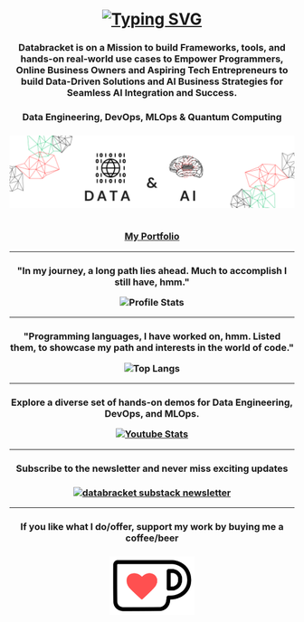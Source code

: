 <h1 align="center"><a href="https://git.io/typing-svg"><img src="https://readme-typing-svg.demolab.com?font=Fira+Code&pause=1000&color=99F737&width=435&lines=Hi%F0%9F%91%8B%2C+Welcome+to+Databracket" alt="Typing SVG" /></a></h1>

<h3 align="center">Databracket is on a Mission to build Frameworks, tools, and hands-on real-world use cases to Empower Programmers, 
  Online Business Owners and Aspiring Tech Entrepreneurs to build Data-Driven Solutions and AI Business Strategies for Seamless AI Integration and Success.</h3> 
<h3 align="center">Data Engineering, DevOps, MLOps & Quantum Computing</h3>

<h3 align="center"><img src="databracket_logo.png" alt="databracket.ai portfolio logo"/><br /><br /><p><a href="https://jayachandra27.github.io/databracket.ai/" target="_blank">My Portfolio</a></p></h3>

--------------------------------------------------------------------------------------------------------------------------------------------------------------
<h3 align="center"><p>"In my journey, a long path lies ahead. Much to accomplish I still have, hmm."</p><img src="https://github-readme-stats.vercel.app/api?username=databracket9" alt="Profile Stats" /></h3>

--------------------------------------------------------------------------------------------------------------------------------------------------------------
<h3 align="center"><p>"Programming languages, I have worked on, hmm. Listed them, to showcase my path and interests in the world of code."<p/><img src="https://github-readme-stats.vercel.app/api/top-langs/?username=databracket9" alt="Top Langs" /></h3>

--------------------------------------------------------------------------------------------------------------------------------------------------------------
<h3 align="center"><p>Explore a diverse set of hands-on demos for Data Engineering, DevOps, and MLOps.</p><a href="https://www.youtube.com/channel/UC1otT3oYubDHeGsjix9LVCA" target="_blank"><img src="https://youtube-stats-card.vercel.app/api?channelid=UC1otT3oYubDHeGsjix9LVCA" alt="Youtube Stats" /></a></h3>

--------------------------------------------------------------------------------------------------------------------------------------------------------------
<h3 align="center"><p>Subscribe to the newsletter and never miss exciting updates</p></h3>
<h3 align="center"> <a href="https://databracket.substack.com/" target="_blank"><img src="https://substack.com/img/substack.png" alt="databracket substack newsletter" width="200" height="200"/></a></h3>

--------------------------------------------------------------------------------------------------------------------------------------------------------------
<h3 align="center"><p> If you like what I do/offer, support my work by buying me a coffee/beer</p></h3>
<h3 align="center"><a href="https://ko-fi.com/databracket" target="_blank"><img src="kofi.png" alt="Buy Me A Coffee" width="150" ></a></h3>

